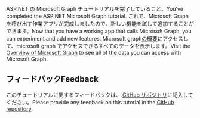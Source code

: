 <!-- markdownlint-disable MD002 MD041 -->

<span data-ttu-id="bc275-101">ASP.NET の Microsoft Graph チュートリアルを完了していること。</span><span class="sxs-lookup"><span data-stu-id="bc275-101">You've completed the ASP.NET Microsoft Graph tutorial.</span></span> <span data-ttu-id="bc275-102">これで、Microsoft Graph を呼び出す作業アプリが完成しましたので、新しい機能を試して追加することができます。</span><span class="sxs-lookup"><span data-stu-id="bc275-102">Now that you have a working app that calls Microsoft Graph, you can experiment and add new features.</span></span> <span data-ttu-id="bc275-103">Microsoft graph[の概要](/graph/overview)にアクセスして、microsoft graph でアクセスできるすべてのデータを表示します。</span><span class="sxs-lookup"><span data-stu-id="bc275-103">Visit the [Overview of Microsoft Graph](/graph/overview) to see all of the data you can access with Microsoft Graph.</span></span>

## <a name="feedback"></a><span data-ttu-id="bc275-104">フィードバック</span><span class="sxs-lookup"><span data-stu-id="bc275-104">Feedback</span></span>

<span data-ttu-id="bc275-105">このチュートリアルに関するフィードバックは、 [GitHub リポジトリ](https://github.com/microsoftgraph/msgraph-training-aspnetmvcapp)に記入してください。</span><span class="sxs-lookup"><span data-stu-id="bc275-105">Please provide any feedback on this tutorial in the [GitHub repository](https://github.com/microsoftgraph/msgraph-training-aspnetmvcapp).</span></span>
